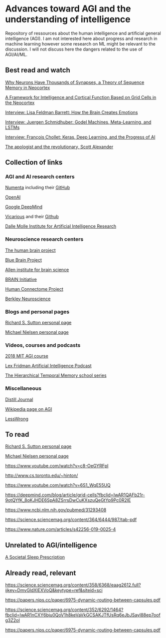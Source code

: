 # Advances toward AGI and the understanding of intelligence

Repository of ressources about the human intelligence and artificial general intelligence (AGI). I am not interested here about progress and research in machine learning however some research on ML might be relevant to the discussion. I will not discuss here the dangers related to the use of AGI/AI/ML.

## Best read and watch

[Why Neurons Have Thousands of Synapses, a Theory of Sequence Memory in Neocortex](https://www.frontiersin.org/articles/10.3389/fncir.2016.00023/full)

[A Framework for Intelligence and Cortical Function Based on Grid Cells in the Neocortex](https://www.frontiersin.org/articles/10.3389/fncir.2018.00121/full)

[Interview: Lisa Feldman Barrett: How the Brain Creates Emotions](https://www.youtube.com/watch?v=qwsft6tmvBA)

[Interview: Juergen Schmidhuber: Godel Machines, Meta-Learning, and LSTMs](https://www.youtube.com/watch?v=3FIo6evmweo)

[Interview: François Chollet: Keras, Deep Learning, and the Progress of AI](https://www.youtube.com/watch?v=Bo8MY4JpiXE)

[The apologist and the revolutionary, Scott Alexander ](https://www.lesswrong.com/posts/ZiQqsgGX6a42Sfpii/the-apologist-and-the-revolutionary)

## Collection of links

### AGI and AI research centers

[Numenta](https://numenta.com/) including their [GitHub](https://github.com/numenta)

[OpenAI](https://openai.com/)

[Google DeepMind](https://deepmind.com/research)

[Vicarious](https://www.vicarious.com/) and their [Github](https://github.com/vicariousinc)

[Dalle Molle Institute for Artificial Intelligence Research](http://www.idsia.ch/idsia_en.html)

### Neuroscience research centers

[The human brain project](https://www.humanbrainproject.eu/en/)

[Blue Brain Project](https://www.epfl.ch/research/domains/bluebrain/)

[Allen institute for brain science](https://alleninstitute.org/what-we-do/brain-science/research/scientific-publications/)

[BRAIN Initiative](https://braininitiative.nih.gov/)

[Human Connectome Project](http://www.humanconnectomeproject.org/)

[Berkley Neuroscience](https://neuroscience.berkeley.edu/)

### Blogs and personal pages

[Richard S. Sutton personal page](http://incompleteideas.net/)

[Michael Nielsen personal page](http://michaelnielsen.org/)

### Videos, courses and podcasts

[2018 MIT AGI course](https://agi.mit.edu/)

[Lex Fridman Artificial Intelligence Podcast](https://lexfridman.com/ai/)

[The Hierarchical Temporal Memory school series](https://www.youtube.com/watch?v=XMB0ri4qgwc&list=PL3yXMgtrZmDqhsFQzwUC9V8MeeVOQ7eZ9)

### Miscellaneous

[Distill Journal](https://distill.pub/)

[Wikipedia page on AGI](https://en.wikipedia.org/wiki/Artificial_general_intelligence)

[LessWrong](https://www.lesswrong.com/)

## To read

[Richard S. Sutton personal page](http://incompleteideas.net/)

[Michael Nielsen personal page](http://michaelnielsen.org/)

https://www.youtube.com/watch?v=c8-OeGYRFpI

http://www.cs.toronto.edu/~hinton/

https://www.youtube.com/watch?v=6S1_WqE55UQ

https://deepmind.com/blog/article/grid-cells?fbclid=IwAR1QAFb21r-9otQYfK_8oKJHDE6SpA8ZSrrsDwCuKXszuQeGtYp9Pc0R2IE


https://www.ncbi.nlm.nih.gov/pubmed/31293408

https://science.sciencemag.org/content/364/6444/987/tab-pdf

https://www.nature.com/articles/s42256-019-0025-4

## Unrelated to AGI/intelligence

[A Societal Sleep Prescription](https://www.cell.com/neuron/pdf/S0896-6273(19)30565-3.pdf)

## Already read, relevant

https://science.sciencemag.org/content/358/6368/eaag2612.full?ijkey=DmvGldXIEXVoQ&keytype=ref&siteid=sci

https://papers.nips.cc/paper/6975-dynamic-routing-between-capsules.pdf

https://science.sciencemag.org/content/352/6292/1464?fbclid=IwAR1nCXY6bju0QoV1h8keVaVkGCSAKJTfUsRq6eJbJSayl88ep7oofg3Z2oI

https://papers.nips.cc/paper/6975-dynamic-routing-between-capsules.pdf
